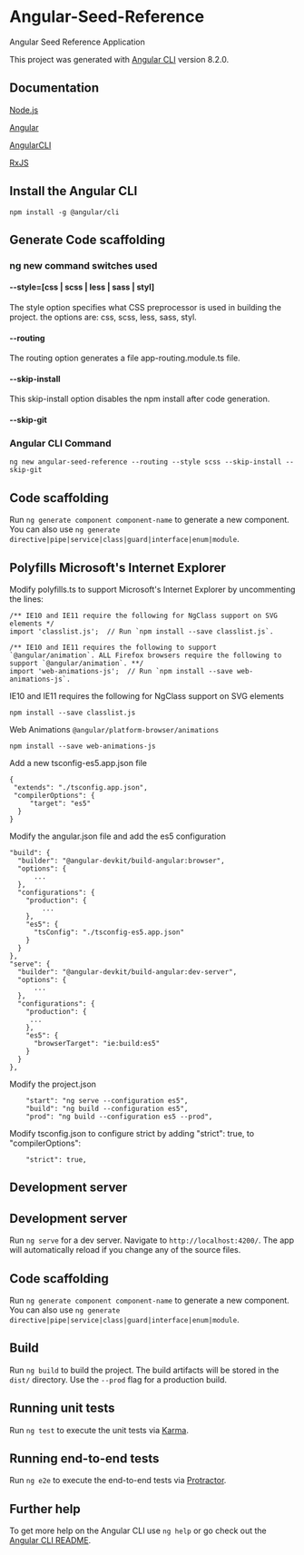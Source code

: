 # Angular-Seed-Reference

Angular Seed Reference Application

This project was generated with [Angular CLI](https://github.com/angular/angular-cli) version 8.2.0.

## Documentation

[Node.js](https://nodejs.org/en/docs/)

[Angular](https://angular.io/)

[AngularCLI](https://cli.angular.io/)

[RxJS](http://reactivex.io/rxjs/)

## Install the Angular CLI

```
npm install -g @angular/cli
```

## Generate Code scaffolding

### ng new command switches used

#### --style=[css | scss | less | sass | styl]

The style option specifies what CSS preprocessor is used in building the project. the options are: css, scss, less, sass, styl.

#### --routing

The routing option generates a file app-routing.module.ts file.

#### --skip-install

This skip-install option disables the npm install after code generation.

#### --skip-git

### Angular CLI Command

```
ng new angular-seed-reference --routing --style scss --skip-install --skip-git
```

## Code scaffolding

Run `ng generate component component-name` to generate a new component. You can also use `ng generate directive|pipe|service|class|guard|interface|enum|module`.

## Polyfills Microsoft's Internet Explorer

Modify polyfills.ts to support Microsoft's Internet Explorer by uncommenting the lines:

```
/** IE10 and IE11 require the following for NgClass support on SVG elements */
import 'classlist.js';  // Run `npm install --save classlist.js`.

/** IE10 and IE11 requires the following to support `@angular/animation`. ALL Firefox browsers require the following to support `@angular/animation`. **/
import 'web-animations-js';  // Run `npm install --save web-animations-js`.
```

IE10 and IE11 requires the following for NgClass support on SVG elements

```
npm install --save classlist.js
```
Web Animations `@angular/platform-browser/animations`

```
npm install --save web-animations-js
```

Add a new tsconfig-es5.app.json file

```
{
 "extends": "./tsconfig.app.json",
 "compilerOptions": {
     "target": "es5" 
  }
}
```

Modify the angular.json file and add the es5 configuration

```
"build": {
  "builder": "@angular-devkit/build-angular:browser",
  "options": {
      ...
  },
  "configurations": {
    "production": {
        ...
    },
    "es5": {
      "tsConfig": "./tsconfig-es5.app.json"
    }
  }
},
"serve": {
  "builder": "@angular-devkit/build-angular:dev-server",
  "options": {
      ...
  },
  "configurations": {
    "production": {
     ...
    },
    "es5": {
      "browserTarget": "ie:build:es5"
    }
  }
},
```

Modify the project.json

```
    "start": "ng serve --configuration es5",
    "build": "ng build --configuration es5",
    "prod": "ng build --configuration es5 --prod",
```

Modify tsconfig.json to configure strict by adding "strict": true, to "compilerOptions":

```
    "strict": true,
```

## Development server


## Development server

Run `ng serve` for a dev server. Navigate to `http://localhost:4200/`. The app will automatically reload if you change any of the source files.

## Code scaffolding

Run `ng generate component component-name` to generate a new component. You can also use `ng generate directive|pipe|service|class|guard|interface|enum|module`.

## Build

Run `ng build` to build the project. The build artifacts will be stored in the `dist/` directory. Use the `--prod` flag for a production build.

## Running unit tests

Run `ng test` to execute the unit tests via [Karma](https://karma-runner.github.io).

## Running end-to-end tests

Run `ng e2e` to execute the end-to-end tests via [Protractor](http://www.protractortest.org/).

## Further help

To get more help on the Angular CLI use `ng help` or go check out the [Angular CLI README](https://github.com/angular/angular-cli/blob/master/README.md).
